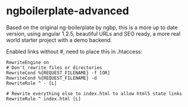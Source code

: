 ngboilerplate-advanced
======================

Based on the original ng-boilerplate by ngbp, this is a more up to date version, using angular 1.2.5, beautiful URLs and SEO ready, a more real world starter project with a demo backend.


Enabled links without #, need to place this in .htaccess:

```
RewriteEngine on
# Don't rewrite files or directories
RewriteCond %{REQUEST_FILENAME} -f [OR]
RewriteCond %{REQUEST_FILENAME} -d
RewriteRule ^ - [L]

# Rewrite everything else to index.html to allow html5 state links
RewriteRule ^ index.html [L]
```

